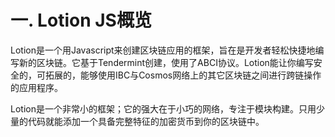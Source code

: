 # 一. Lotion JS概览
Lotion是一个用Javascript来创建区块链应用的框架，旨在是开发者轻松快捷地编写新的区块链。它基于Tendermint创建，使用了ABCI协议。Lotion能让你编写安全的，可拓展的，能够使用IBC与Cosmos网络上的其它区块链之间进行跨链操作的应用程序。

Lotion是一个非常小的框架；它的强大在于小巧的网络，专注于模块构建。只用少量的代码就能添加一个具备完整特征的加密货币到你的区块链中。
